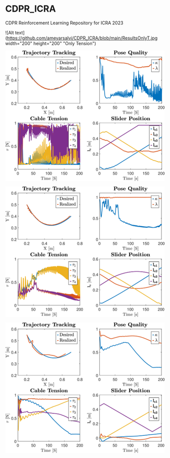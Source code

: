 # CDPR_ICRA
CDPR Reinforcement Learning Repository for ICRA 2023


![Alt text](https://github.com/ameyarsalvi/CDPR_ICRA/blob/main/ResultsOnlyT.jpg width="200" height="200" "Only Tension")

![Alt text](https://github.com/ameyarsalvi/CDPR_ICRA/blob/main/ResultsE2E.jpg "E2E")

![Alt text](https://github.com/ameyarsalvi/CDPR_ICRA/blob/main/ResultsOptimT.jpg "Decoupled Tension")

![Alt text](https://github.com/ameyarsalvi/CDPR_ICRA/blob/main/ResultsFinalDecoup.jpg "Decoupled Tension and RR")
